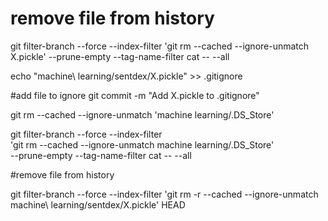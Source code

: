 
# remove file from history
git filter-branch --force --index-filter 'git rm --cached --ignore-unmatch X.pickle' 
--prune-empty --tag-name-filter cat -- --all

echo "machine\ learning/sentdex/X.pickle" >> .gitignore

#add file to ignore
git commit -m "Add X.pickle to .gitignore"

git rm --cached --ignore-unmatch 'machine learning/.DS_Store'

git filter-branch --force --index-filter \
'git rm --cached --ignore-unmatch machine learning/.DS_Store' \
--prune-empty --tag-name-filter cat -- --all

#remove file from history

git filter-branch --force --index-filter 'git rm -r --cached --ignore-unmatch machine\ learning/sentdex/X.pickle' HEAD
